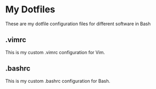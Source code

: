 #  My Dotfiles
These are my dotfile configuration files for different software in Bash
## .vimrc
This is my custom .vimrc configuration for Vim.
## .bashrc
This is my custom .bashrc configuration for Bash.
